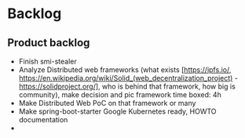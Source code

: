 # Backlog

## Product backlog

- Finish smi-stealer
- Analyze Distributed web frameworks (what
  exists [https://ipfs.io/, https://en.wikipedia.org/wiki/Solid_(web_decentralization_project) - https://solidproject.org/],
  who is behind that framework, how big is community), make decision and pic framework time boxed: 4h
- Make Distributed Web PoC on that framework or many
- Make spring-boot-starter Google Kubernetes ready, HOWTO documentation
-
